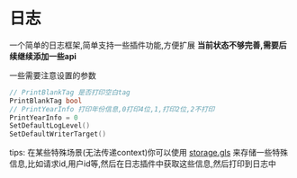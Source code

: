 # 日志

一个简单的日志框架,简单支持一些插件功能,方便扩展
**当前状态不够完善,需要后续继续添加一些api**


一些需要注意设置的参数
```go
// PrintBlankTag 是否打印空白tag
PrintBlankTag bool
// PrintYearInfo 打印年份信息,0打印4位,1,打印2位,2不打印
PrintYearInfo = 0
SetDefaultLogLevel()
SetDefaultWriterTarget()
```

tips: 在某些特殊场景(无法传递context)你可以使用 [storage.gls](../storage/README.md#gls) 来存储一些特殊信息,比如请求id,用户id等,然后在日志插件中获取这些信息,然后打印到日志中